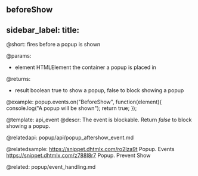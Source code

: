 beforeShow
---
sidebar_label: 
title: 
---          

@short:
fires before a popup is shown


@params:
- element 		HTMLElement		 the container a popup is placed in

@returns:
- result		boolean			true to show a popup, false to block showing a popup

@example:
popup.events.on("BeforeShow", function(element){
    console.log("A popup will be shown");
    return true;
});


@template: api_event
@descr:
The event is blockable. Return *false* to block showing a popup.

@relatedapi:
popup/api/popup_aftershow_event.md

@relatedsample: 
https://snippet.dhtmlx.com/ro2lza9t	Popup. Events
https://snippet.dhtmlx.com/z788l8r7	Popup. Prevent Show

@related: popup/event_handling.md